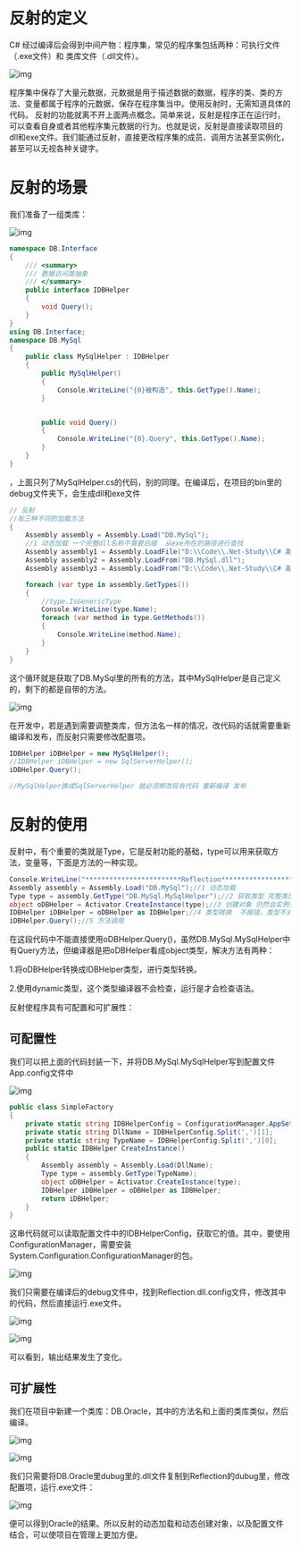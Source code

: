 # 反射的定义

C# 经过编译后会得到中间产物：程序集，常见的程序集包括两种：可执行文件（.exe文件）和 类库文件（.dll文件）。

![img](https://cdn.nlark.com/yuque/0/2025/png/42432244/1759841992636-4f3ce258-3bb8-4a2d-95dd-098a1d9b00e5.png)

程序集中保存了大量元数据，元数据是用于描述数据的数据，程序的类、类的方法、变量都属于程序的元数据，保存在程序集当中。使用反射时，无需知道具体的代码。
	反射的功能就离不开上面两点概念。简单来说，反射是程序正在运行时，可以查看自身或者其他程序集元数据的行为。也就是说，反射是直接读取项目的dll和exe文件。我们能通过反射，直接更改程序集的成员、调用方法甚至实例化，甚至可以无视各种关键字。

# 反射的场景

我们准备了一组类库：

![img](https://cdn.nlark.com/yuque/0/2025/png/42432244/1759841964297-5a2cc9ae-0b59-437d-a33e-f16c43137467.png)

```csharp
namespace DB.Interface
{
    /// <summary>
    /// 数据访问类抽象
    /// </summary>
    public interface IDBHelper
    {
        void Query();
    }
}
using DB.Interface;
namespace DB.MySql
{
    public class MySqlHelper : IDBHelper
    {
        public MySqlHelper()
        {
            Console.WriteLine("{0}被构造", this.GetType().Name);
        }


        public void Query()
        {
            Console.WriteLine("{0}.Query", this.GetType().Name);
        }
    }
}
```

，上面只列了MySqlHelper.cs的代码，别的同理。在编译后，在项目的bin里的debug文件夹下，会生成dll和exe文件

```csharp
// 反射
//有三种不同的加载方法
{
    Assembly assembly = Assembly.Load("DB.MySql");
    //1 动态加载 一个完整dll名称不需要后缀  从exe所在的路径进行查找
    Assembly assembly1 = Assembly.LoadFile("D:\\Code\\.Net-Study\\C# 高级\\2.反射\\Reflection\\Reflection\\bin\\Debug\\net8.0\\DB.MySql.dll");
    Assembly assembly2 = Assembly.LoadFrom("DB.MySql.dll");
    Assembly assembly3 = Assembly.LoadFrom("D:\\Code\\.Net-Study\\C# 高级\\2.反射\\Reflection\\Reflection\\bin\\Debug\\net8.0\\DB.MySql.dll");

    foreach (var type in assembly.GetTypes())
    {
        //type.IsGenericType
        Console.WriteLine(type.Name);
        foreach (var method in type.GetMethods())
        {
            Console.WriteLine(method.Name);
        }
    }
}
```

这个循环就是获取了DB.MySql里的所有的方法，其中MySqlHelper是自己定义的，剩下的都是自带的方法。

![img](https://cdn.nlark.com/yuque/0/2025/png/42432244/1759742430140-855f1047-e3af-4182-915a-b0001996bcfc.png)

在开发中，若是遇到需要调整类库，但方法名一样的情况，改代码的话就需要重新编译和发布，而反射只需要修改配置项。

```csharp
IDBHelper iDBHelper = new MySqlHelper();
//IDBHelper iDBHelper = new SqlServerHelper();
iDBHelper.Query();

//MySqlHelper换成SqlServerHelper 就必须修改现有代码 重新编译 发布
```

# 反射的使用

反射中，有个重要的类就是Type，它是反射功能的基础，type可以用来获取方法，变量等，下面是方法的一种实现。

```csharp
Console.WriteLine("************************Reflection************************");
Assembly assembly = Assembly.Load("DB.MySql");//1 动态加载
Type type = assembly.GetType("DB.MySql.MySqlHelper");//2 获取类型 完整类型名称
object oDBHelper = Activator.CreateInstance(type);//3 创建对象 仍然会实例化对象
IDBHelper iDBHelper = oDBHelper as IDBHelper;//4 类型转换  不报错，类型不对就返回null
iDBHelper.Query();//5 方法调用
```

在这段代码中不能直接使用oDBHelper.Query()，虽然DB.MySql.MySqlHelper中有Query方法，但编译器是把oDBHelper看成object类型，解决方法有两种：

1.将oDBHelper转换成IDBHelper类型，进行类型转换。

2.使用dynamic类型，这个类型编译器不会检查，运行是才会检查语法。

反射使程序具有可配置和可扩展性：

## 可配置性

我们可以把上面的代码封装一下，并将DB.MySql.MySqlHelper写到配置文件App.config文件中

![img](https://cdn.nlark.com/yuque/0/2025/png/42432244/1759817655318-5e3b9954-efa7-4417-8c1c-fe83754b227c.png)

```csharp
public class SimpleFactory
{
    private static string IDBHelperConfig = ConfigurationManager.AppSettings["IDBHelperConfig"];
    private static string DllName = IDBHelperConfig.Split(',')[1];
    private static string TypeName = IDBHelperConfig.Split(',')[0];
    public static IDBHelper CreateInstance()
    {
        Assembly assembly = Assembly.Load(DllName);
        Type type = assembly.GetType(TypeName);
        object oDBHelper = Activator.CreateInstance(type);
        IDBHelper iDBHelper = oDBHelper as IDBHelper;
        return iDBHelper;
    }
}
```

这串代码就可以读取配置文件中的IDBHelperConfig，获取它的值。其中，要使用ConfigurationManager，需要安装System.Configuration.ConfigurationManager的包。

![img](https://cdn.nlark.com/yuque/0/2025/png/42432244/1759805896051-d6892d93-aae9-4a16-aab2-adef8f5be651.png)

我们只需要在编译后的debug文件中，找到Reflection.dll.config文件，修改其中的代码，然后直接运行.exe文件。

![img](https://cdn.nlark.com/yuque/0/2025/png/42432244/1759850578360-abcf846f-21d6-4bcc-864f-7ae81c99ddb7.png)

![img](https://cdn.nlark.com/yuque/0/2025/png/42432244/1759850610053-70c42fae-2e96-4496-94b5-73532310c44e.png)

可以看到，输出结果发生了变化。

## 可扩展性

我们在项目中新建一个类库：DB.Oracle，其中的方法名和上面的类库类似，然后编译。

![img](https://cdn.nlark.com/yuque/0/2025/png/42432244/1759850647343-da4c9400-8d04-4158-9604-5d9290759171.png)

![img](https://cdn.nlark.com/yuque/0/2025/png/42432244/1759850728718-aaf6e530-c63f-4c89-a09b-7b6cc2c3e171.png)

我们只需要将DB.Oracle里dubug里的.dll文件复制到Reflection的dubug里，修改配置项，运行.exe文件：

![img](https://cdn.nlark.com/yuque/0/2025/png/42432244/1759850830301-7c0adcf3-1f6c-4657-8fd4-fcb50d5a3004.png)

便可以得到Oracle的结果。所以反射的动态加载和动态创建对象，以及配置文件结合，可以使项目在管理上更加方便。